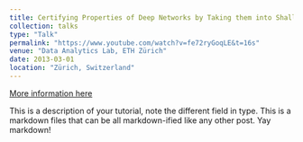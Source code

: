 ```yaml
---
title: Certifying Properties of Deep Networks by Taking them into Shallow Waters
collection: talks
type: "Talk"
permalink: "https://www.youtube.com/watch?v=fe72ryGoqLE&t=16s"
venue: "Data Analytics Lab, ETH Zürich"
date: 2013-03-01
location: "Zürich, Switzerland"
---
```


[More information here]()

This is a description of your tutorial, note the different field in type. This is a markdown files that can be all markdown-ified like any other post. Yay markdown!
